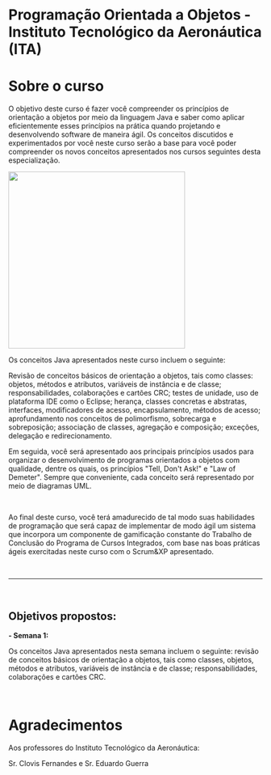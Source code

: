 # Programação Orientada a Objetos - Instituto Tecnológico da Aeronáutica (ITA)


# Sobre o curso

O objetivo deste curso é fazer você compreender os princípios de orientação a objetos por meio da linguagem Java e saber como aplicar eficientemente esses princípios na prática quando projetando e desenvolvendo software de maneira ágil. Os conceitos discutidos e experimentados por você neste curso serão a base para você poder compreender os novos conceitos apresentados nos cursos seguintes desta especialização.


<img src="https://camo.githubusercontent.com/f51e052a4b52d6c6e1ded0869b346bfd39047ace48915b873184c867e62ecca2/68747470733a2f2f7777772e6374652e6974612e62722f72696d672f6c6f676f2d6974612e676966" width="350" style="max-width: 100%;">


Os conceitos Java apresentados neste curso incluem o seguinte: 

Revisão de conceitos básicos de orientação a objetos, tais como classes: objetos, métodos e atributos, variáveis de instância e de classe; responsabilidades, colaborações e cartões CRC; testes de unidade, uso de plataforma IDE como o Eclipse; herança, classes concretas e abstratas, interfaces, modificadores de acesso, encapsulamento, métodos de acesso; aprofundamento nos conceitos de polimorfismo, sobrecarga e sobreposição; associação de classes, agregação e composição; exceções, delegação e redirecionamento. 

Em seguida, você será apresentado aos principais princípios usados para organizar o desenvolvimento de programas orientados a objetos com qualidade, dentre os quais, os princípios "Tell, Don't Ask!" e "Law of Demeter". Sempre que conveniente, cada conceito será representado por meio de diagramas UML.


<br/>

Ao final deste curso, você terá amadurecido de tal modo suas habilidades de programação que será capaz de implementar de modo ágil um sistema que incorpora um componente de gamificação constante do Trabalho de Conclusão do Programa de Cursos Integrados, com base nas boas práticas ágeis exercitadas neste curso com o Scrum&XP apresentado.


<br/>

-- ---  ----

<br/>

## Objetivos propostos:
**- Semana 1:**

Os conceitos Java apresentados nesta semana incluem o seguinte: revisão de conceitos básicos de orientação a objetos, tais como classes, objetos, métodos e atributos, variáveis de instância e de classe; responsabilidades, colaborações e cartões CRC.

<br/>


# Agradecimentos 
Aos professores do Instituto Tecnológico da Aeronáutica: 

Sr. Clovis Fernandes e Sr. Eduardo Guerra